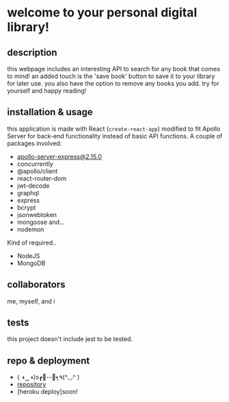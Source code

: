 # welcome to your personal digital library!

## description
this webpage includes an interesting API to search for any book that comes to mind! an added touch is the 'save book' button to save it to your library for later use. you also have the option to remove any books you add. try for yourself and happy reading!

## installation & usage
this application is made with React (`create-react-app`) modified to fit Apollo Server for back-end functionality instead of basic API functions. 
A couple of packages involved:
* apollo-server-express@2.15.0
* concurrently
* @apollo/client
* react-router-dom
* jwt-decode
* graphql
* express
* bcrypt
* jsonwebtoken
* mongoose 
and...
* nodemon

Kind of required..
* NodeJS
* MongoDB

## collaborators
me, myself, and i

## tests
this project doesn't include jest to be tested. 

## repo & deployment
* ( ◑‿◑)ɔ┏🍟--🍔┑٩(^◡^ )
* [repository](https://github.com/mlbarre/digital-library)
* [heroku deploy]soon!
